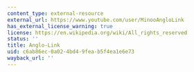 ```yaml
---
content_type: external-resource
external_url: https://www.youtube.com/user/MinooAngloLink
has_external_license_warning: true
license: https://en.wikipedia.org/wiki/All_rights_reserved
status: ''
title: Anglo-Link
uid: c6ab86ec-0a02-4bd4-9fea-b5f4ea1e6e73
wayback_url: ''
---
```

